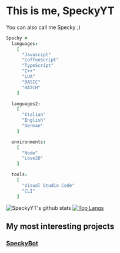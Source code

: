 # This is me, SpeckyYT
You can also call me Specky ;)

```coffee
Specky =
  languages:
    [
      "Javascipt"
      "CoffeeScript"
      "TypeScript"
      "C++"
      "LUA"
      "BASIC"
      "BATCH"
    ]

  languages2:
    [
      "Italian"
      "English"
      "German"
    ]

  environments:
    [
      "Node"
      "Love2D"
    ]

  tools:
    [
      "Visual Studio Code"
      "CLI"
    ]
```
![SpeckyYT's github stats](https://github-readme-stats.vercel.app/api?username=SpeckyYT&show_icons=true&theme=tokyonight)
[![Top Langs](https://github-readme-stats.vercel.app/api/top-langs/?username=SpeckyYT&layout=compact)](https://github.com/anuraghazra/github-readme-stats)


## My most interesting projects

### [SpeckyBot](https://github.com/SpeckyYT/SpeckyBot)
